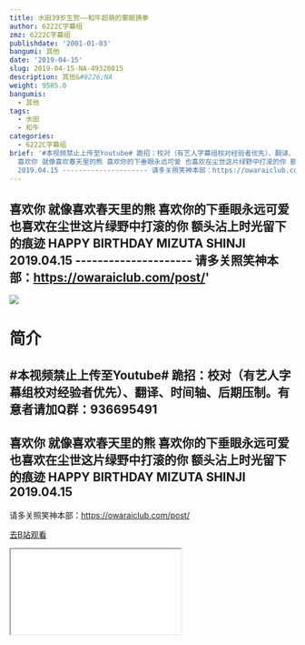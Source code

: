 ```yaml
---
title: 水田39岁生贺——和牛超萌的蒙眼猜拳
author: 6222C字幕组
zmz: 6222C字幕组
publishdate: '2001-01-03'
bangumi: 其他
date: '2019-04-15'
slug: 2019-04-15-NA-49320815
description: 其他&#8226;NA
weight: 9585.0
bangumis:
  - 其他
tags:
  - 水田
  - 和牛
categories:
  - 6222C字幕组
brief: '#本视频禁止上传至Youtube# 跪招：校对（有艺人字幕组校对经验者优先）、翻译、时间轴、后期压制。有意者请加Q群：936695491 --------------------------
  喜欢你 就像喜欢春天里的熊 喜欢你的下垂眼永远可爱 也喜欢在尘世这片绿野中打滚的你 额头沾上时光留下的痕迹 HAPPY BIRTHDAY MIZUTA SHINJI
  2019.04.15 --------------------- 请多关照笑神本部：https://owaraiclub.com/post/'
---
```

  喜欢你 就像喜欢春天里的熊 喜欢你的下垂眼永远可爱 也喜欢在尘世这片绿野中打滚的你 额头沾上时光留下的痕迹 HAPPY BIRTHDAY MIZUTA SHINJI
  2019.04.15 --------------------- 请多关照笑神本部：https://owaraiclub.com/post/'
---
![](https://raw.githubusercontent.com/tcgriffith/owaraisite/master/static/tmpimg/lysboJc.jpg)
# 简介  
#本视频禁止上传至Youtube#
跪招：校对（有艺人字幕组校对经验者优先）、翻译、时间轴、后期压制。有意者请加Q群：936695491
--------------------------
喜欢你
就像喜欢春天里的熊
喜欢你的下垂眼永远可爱
也喜欢在尘世这片绿野中打滚的你
额头沾上时光留下的痕迹
HAPPY BIRTHDAY
MIZUTA SHINJI
2019.04.15
---------------------

请多关照笑神本部：https://owaraiclub.com/post/  

[去B站观看](https://www.bilibili.com/video/av49320815/)
<div class ="resp-container"><iframe class="testiframe" src="//player.bilibili.com/player.html?aid=49320815"", scrolling="no", allowfullscreen="true" > </iframe></div> 
